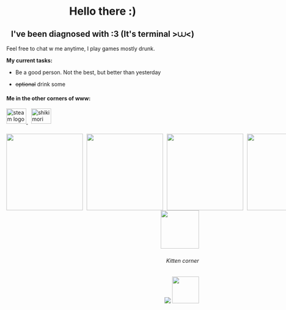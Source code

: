 <h1 align="center">Hello there :)</h1>

<h2 align="center">I've been diagnosed with :3 (It's terminal >⩊<)</h2>
  
Feel free to chat w me anytime, I play games mostly drunk.

**My current tasks:**

+ Be a good person. Not the best, but better than yesterday

+ ~~optional~~ drink some

<div align="left">
  <h4> Me in the other corners of www: </h4>
  <a href="https://steamcommunity.com/id/rrraumpanzer/" target="_blank">
    <img src="https://www.svgrepo.com/show/452107/steam.svg" width="52" height="40" alt="steam logo"  />
  </a>
  <img width="5"/>
  <a href="https://shikimori.one/RRRAUMPANZER" target="_blank">
    <img src="https://shikimori.one/assets/layouts/l-top_menu-v2/glyph.svg" width="52" height="40" alt="shikimori logo" />
  </a>
</div>


###

<div style="display: flex; gap: 10px;" align="center">
    <img src="https://media1.tenor.com/m/n3cePkjLlJwAAAAd/milk-outside-a-bag-of-milk-milk-inside-a-bag-of-milk.gif" width="200">
    <img src="https://media1.tenor.com/m/2kLVLI4eNRUAAAAd/jägermeister-jaegermeister.gif" width="200">
    <img src="https://media1.tenor.com/m/9d5jwQO2s88AAAAC/ralsei-deltarune.gif" width="200">
    <img src="https://media1.tenor.com/m/30ii824tYWsAAAAC/rain-world-saint.gif" width="200">
</div>
<div align="right">
    <img src="https://media.tenor.com/YmaUii4ni0EAAAAi/rain-world-enot.gif" width="100">
</div>

###



###



<div align="right">
  <h6 align="right">Kitten corner</h6>
  <img src="https://visitor-badge.laobi.icu/badge?page_id=xxxxxxxxxxxxxxx.xxxxxxxxxxxxxx&left_color=yellow&right_color=black&left_text=%20Oh%20hey,%20kitty%20%E2%84%96"  />
  <img src="https://media1.tenor.com/m/KZUwEefBqNMAAAAd/kitten-eating-steak-kitten-eating.gif" width="70"/>
</div>

